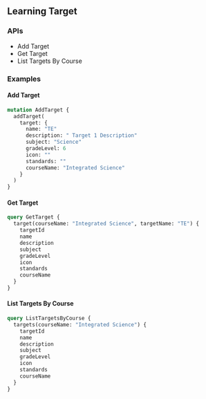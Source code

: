 ## Learning Target

### APIs

-  Add Target
-  Get Target
-  List Targets By Course

### Examples

#### Add  Target

```graphql
mutation AddTarget {
  addTarget(
    target: {
      name: "TE"
      description: " Target 1 Description"
      subject: "Science"
      gradeLevel: 6
      icon: ""
      standards: ""
      courseName: "Integrated Science"
    }
  )
}
```

#### Get Target

```graphql
query GetTarget {
  target(courseName: "Integrated Science", targetName: "TE") {
    targetId
    name
    description
    subject
    gradeLevel
    icon
    standards
    courseName
  }
}
```

#### List Targets By Course

```graphql
query ListTargetsByCourse {
  targets(courseName: "Integrated Science") {
    targetId
    name
    description
    subject
    gradeLevel
    icon
    standards
    courseName
  }
}
```
